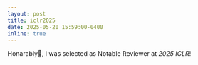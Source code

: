 ```yaml
---
layout: post
title: iclr2025
date: 2025-05-20 15:59:00-0400
inline: true
---
```


Honarably📕, I was selected as Notable Reviewer at *2025 ICLR*!